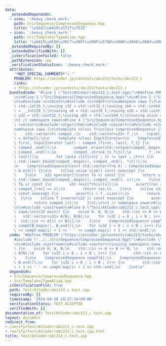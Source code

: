```yaml
---
data:
  _extendedDependsOn:
  - icon: ':heavy_check_mark:'
    path: Src/Sequence/CompressedSequence.hpp
    title: "\u5EA7\u6A19\u5727\u7E2E"
  - icon: ':heavy_check_mark:'
    path: Src/Template/TypeAlias.hpp
    title: "\u6A19\u6E96\u30C7\u30FC\u30BF\u578B\u306E\u30A8\u30A4\u30EA\u30A2\u30B9"
  _extendedRequiredBy: []
  _extendedVerifiedWith: []
  _isVerificationFailed: false
  _pathExtension: cpp
  _verificationStatusIcon: ':heavy_check_mark:'
  attributes:
    '*NOT_SPECIAL_COMMENTS*': ''
    PROBLEM: https://atcoder.jp/contests/abc213/tasks/abc213_c
    links:
    - https://atcoder.jp/contests/abc213/tasks/abc213_c
  bundledCode: "#line 1 \"Test/AtCoder/abc213_c.test.cpp\"\n#define PROBLEM \"https://atcoder.jp/contests/abc213/tasks/abc213_c\"\
    \n\n#line 2 \"Src/Sequence/CompressedSequence.hpp\"\n\n#line 2 \"Src/Template/TypeAlias.hpp\"\
    \n\n#include <cstdint>\n#include <cstddef>\n\nnamespace zawa {\n\nusing i16 =\
    \ std::int16_t;\nusing i32 = std::int32_t;\nusing i64 = std::int64_t;\nusing i128\
    \ = __int128_t;\n\nusing u8 = std::uint8_t;\nusing u16 = std::uint16_t;\nusing\
    \ u32 = std::uint32_t;\nusing u64 = std::uint64_t;\n\nusing usize = std::size_t;\n\
    \n} // namespace zawa\n#line 4 \"Src/Sequence/CompressedSequence.hpp\"\n\n#include\
    \ <vector>\n#include <algorithm>\n#include <cassert>\n#include <iterator>\n\n\
    namespace zawa {\n\ntemplate <class T>\nclass CompressedSequence {\nprivate:\n\
    \    std::vector<T> comped_;\n    std::vector<u32> f_;\n    \npublic:\n    CompressedSequence()\
    \ = default;\n\n    template <class InputIterator>\n    CompressedSequence(InputIterator\
    \ first, InputIterator last) : comped_(first, last), f_{} {\n        std::sort(comped_.begin(),\
    \ comped_.end());\n        comped_.erase(std::unique(comped_.begin(), comped_.end()),\
    \ comped_.end());\n        comped_.shrink_to_fit();\n        f_.reserve(std::distance(first,\
    \ last));\n        for (auto it{first} ; it != last ; it++) {\n            f_.emplace_back(std::distance(comped_.begin(),\
    \ std::lower_bound(comped_.begin(), comped_.end(), *it)));\n        }\n    }\n\
    \n    CompressedSequence(const std::vector<T>& A) : CompressedSequence(A.begin(),\
    \ A.end()) {}\n\n    inline usize size() const noexcept {\n        return comped_.size();\n\
    \    }\n\n    u32 operator[](const T& v) const {\n        return std::distance(comped_.begin(),\
    \ std::lower_bound(comped_.begin(), comped_.end(), v));\n    }\n\n    u32 at(const\
    \ T& v) const {\n        u32 res{(*this)[v]};\n        assert(res < size() and\
    \ comped_[res] == v);\n        return res;\n    }\n\n    inline u32 map(u32 i)\
    \ const noexcept {\n        assert(i < f_.size());\n        return f_[i];\n  \
    \  }\n\n    inline T inverse(u32 i) const noexcept {\n        assert(i < size());\n\
    \        return comped_[i];\n    }\n};\n\n} // namespace zawa\n#line 5 \"Test/AtCoder/abc213_c.test.cpp\"\
    \n\n#include <iostream>\n#line 8 \"Test/AtCoder/abc213_c.test.cpp\"\n\nusing namespace\
    \ zawa;\n\ni32 main() {\n    usize H, W, N;\n    std::cin >> H >> W >> N; \n \
    \   std::vector<u32> A(N), B(N);\n    for (u32 i = 0 ; i < N ; i++) {\n      \
    \  std::cin >> A[i] >> B[i];\n    }\n\n    CompressedSequence compY(A);\n    CompressedSequence<u32>\
    \ compX(B.begin(), B.end());\n    for (u32 i = 0 ; i < N ; i++) {\n        std::cout\
    \ << compY.map(i) + 1 << ' ' << compX.map(i) + 1 << std::endl;\n    }\n}\n"
  code: "#define PROBLEM \"https://atcoder.jp/contests/abc213/tasks/abc213_c\"\n\n\
    #include \"../../Src/Sequence/CompressedSequence.hpp\"\n#include \"../../Src/Template/TypeAlias.hpp\"\
    \n\n#include <iostream>\n#include <vector>\n\nusing namespace zawa;\n\ni32 main()\
    \ {\n    usize H, W, N;\n    std::cin >> H >> W >> N; \n    std::vector<u32> A(N),\
    \ B(N);\n    for (u32 i = 0 ; i < N ; i++) {\n        std::cin >> A[i] >> B[i];\n\
    \    }\n\n    CompressedSequence compY(A);\n    CompressedSequence<u32> compX(B.begin(),\
    \ B.end());\n    for (u32 i = 0 ; i < N ; i++) {\n        std::cout << compY.map(i)\
    \ + 1 << ' ' << compX.map(i) + 1 << std::endl;\n    }\n}\n"
  dependsOn:
  - Src/Sequence/CompressedSequence.hpp
  - Src/Template/TypeAlias.hpp
  isVerificationFile: true
  path: Test/AtCoder/abc213_c.test.cpp
  requiredBy: []
  timestamp: '2024-04-30 19:27:16+09:00'
  verificationStatus: TEST_ACCEPTED
  verifiedWith: []
documentation_of: Test/AtCoder/abc213_c.test.cpp
layout: document
redirect_from:
- /verify/Test/AtCoder/abc213_c.test.cpp
- /verify/Test/AtCoder/abc213_c.test.cpp.html
title: Test/AtCoder/abc213_c.test.cpp
---
```

